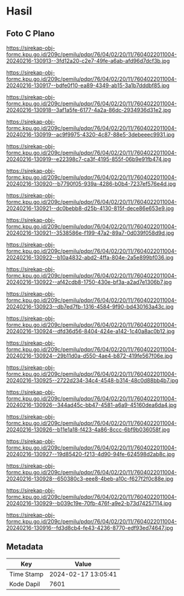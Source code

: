 # Hasil

## Foto C Plano

https://sirekap-obj-formc.kpu.go.id/209c/pemilu/pdpr/76/04/02/20/11/7604022011004-20240216-130913--3fd12a20-c2e7-49fe-a6ab-afd96d7dcf3b.jpg

https://sirekap-obj-formc.kpu.go.id/209c/pemilu/pdpr/76/04/02/20/11/7604022011004-20240216-130917--bdfe0f10-ea89-4349-ab15-3a1b7dddbf85.jpg

https://sirekap-obj-formc.kpu.go.id/209c/pemilu/pdpr/76/04/02/20/11/7604022011004-20240216-130918--3af1a5fe-6177-4a2a-86dc-2934936d31e2.jpg

https://sirekap-obj-formc.kpu.go.id/209c/pemilu/pdpr/76/04/02/20/11/7604022011004-20240216-130919--ac9f9975-4320-4c87-88e5-3debeeec9931.jpg

https://sirekap-obj-formc.kpu.go.id/209c/pemilu/pdpr/76/04/02/20/11/7604022011004-20240216-130919--e22398c7-ca3f-4195-855f-06b9e91fb474.jpg

https://sirekap-obj-formc.kpu.go.id/209c/pemilu/pdpr/76/04/02/20/11/7604022011004-20240216-130920--b7790f05-939a-4286-b0b4-7237ef576e4d.jpg

https://sirekap-obj-formc.kpu.go.id/209c/pemilu/pdpr/76/04/02/20/11/7604022011004-20240216-130921--dc0bebb8-d25b-4130-815f-dece86e653e9.jpg

https://sirekap-obj-formc.kpu.go.id/209c/pemilu/pdpr/76/04/02/20/11/7604022011004-20240216-130921--3538586e-f199-47a2-89a7-0d039f058d9d.jpg

https://sirekap-obj-formc.kpu.go.id/209c/pemilu/pdpr/76/04/02/20/11/7604022011004-20240216-130922--b10a4832-abd2-4ffa-804e-2a5e899bf036.jpg

https://sirekap-obj-formc.kpu.go.id/209c/pemilu/pdpr/76/04/02/20/11/7604022011004-20240216-130922--af42cdb8-1750-430e-bf3a-a2ad7e1306b7.jpg

https://sirekap-obj-formc.kpu.go.id/209c/pemilu/pdpr/76/04/02/20/11/7604022011004-20240216-130923--db7ed7fb-1316-4584-9f90-bd430163a43c.jpg

https://sirekap-obj-formc.kpu.go.id/209c/pemilu/pdpr/76/04/02/20/11/7604022011004-20240216-130924--dfd36d56-8404-424e-a142-1c40a8ac0b12.jpg

https://sirekap-obj-formc.kpu.go.id/209c/pemilu/pdpr/76/04/02/20/11/7604022011004-20240216-130924--29b11d0a-d550-4ae4-b872-419fe567f06e.jpg

https://sirekap-obj-formc.kpu.go.id/209c/pemilu/pdpr/76/04/02/20/11/7604022011004-20240216-130925--2722d234-34c4-4548-b314-48c0d88bb4b7.jpg

https://sirekap-obj-formc.kpu.go.id/209c/pemilu/pdpr/76/04/02/20/11/7604022011004-20240216-130926--344ad45c-bb47-4581-a6a9-45160dea6da4.jpg

https://sirekap-obj-formc.kpu.go.id/209c/pemilu/pdpr/76/04/02/20/11/7604022011004-20240216-130926--b11e1a18-f423-4a86-8ccc-6bf9b036058f.jpg

https://sirekap-obj-formc.kpu.go.id/209c/pemilu/pdpr/76/04/02/20/11/7604022011004-20240216-130927--19d85420-f213-4d90-94fe-624598d2ab8c.jpg

https://sirekap-obj-formc.kpu.go.id/209c/pemilu/pdpr/76/04/02/20/11/7604022011004-20240216-130928--650380c3-eee8-4beb-a10c-f627f2f0c88e.jpg

https://sirekap-obj-formc.kpu.go.id/209c/pemilu/pdpr/76/04/02/20/11/7604022011004-20240216-130929--b039c19e-70fb-476f-a9e2-b73d74257114.jpg

https://sirekap-obj-formc.kpu.go.id/209c/pemilu/pdpr/76/04/02/20/11/7604022011004-20240216-130916--fd3d8cb4-fe43-4236-8770-edf93ed74647.jpg


## Metadata

| Key        | Value               |
| ---------- | ------------------- |
| Time Stamp | 2024-02-17 13:05:41 |
| Kode Dapil | 7601                |



